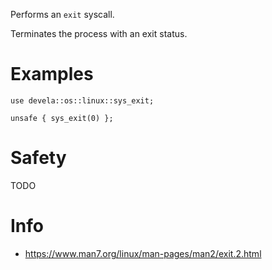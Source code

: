Performs an `exit` syscall.

Terminates the process with an exit status.

# Examples
```
use devela::os::linux::sys_exit;

unsafe { sys_exit(0) };
```

# Safety
TODO

# Info
- <https://www.man7.org/linux/man-pages/man2/exit.2.html>
